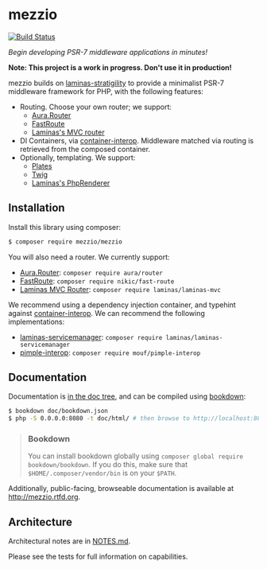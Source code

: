 # mezzio

[![Build Status](https://travis-ci.org/mezzio/mezzio.svg?branch=master)](https://travis-ci.org/mezzio/mezzio)

*Begin developing PSR-7 middleware applications in minutes!*

**Note: This project is a work in progress. Don't use it in production!**

mezzio builds on [laminas-stratigility](https://github.com/laminas/laminas-stratigility)
to provide a minimalist PSR-7 middleware framework for PHP, with the following
features:

- Routing. Choose your own router; we support:
    - [Aura.Router](https://github.com/auraphp/Aura.Router)
    - [FastRoute](https://github.com/nikic/FastRoute)
    - [Laminas's MVC router](https://github.com/laminas/laminas-mvc)
- DI Containers, via [container-interop](https://github.com/container-interop/container-interop).
  Middleware matched via routing is retrieved from the composed container.
- Optionally, templating. We support:
    - [Plates](http://platesphp.com/)
    - [Twig](http://twig.sensiolabs.org/)
    - [Laminas's PhpRenderer](https://github.com/laminas/laminas-view)

## Installation

Install this library using composer:

```bash
$ composer require mezzio/mezzio
```

You will also need a router. We currently support:

- [Aura.Router](https://github.com/auraphp/Aura.Router): `composer require aura/router`
- [FastRoute](https://github.com/nikic/FastRoute): `composer require nikic/fast-route`
- [Laminas MVC Router](https://github.com/laminas/laminas-mvc): `composer require laminas/laminas-mvc`

We recommend using a dependency injection container, and typehint against
[container-interop](https://github.com/container-interop/container-interop). We
can recommend the following implementations:

- [laminas-servicemanager](https://github.com/laminas/laminas-servicemanager):
  `composer require laminas/laminas-servicemanager`
- [pimple-interop](https://github.com/moufmouf/pimple-interop):
  `composer require mouf/pimple-interop`

## Documentation

Documentation is [in the doc tree](doc/), and can be compiled using [bookdown](http://bookdown.io):

```bash
$ bookdown doc/bookdown.json
$ php -S 0.0.0.0:8080 -t doc/html/ # then browse to http://localhost:8080/
```

> ### Bookdown
>
> You can install bookdown globally using `composer global require bookdown/bookdown`. If you do
> this, make sure that `$HOME/.composer/vendor/bin` is on your `$PATH`.

Additionally, public-facing, browseable documentation is available at
http://mezzio.rtfd.org.

## Architecture

Architectural notes are in [NOTES.md](NOTES.md).

Please see the tests for full information on capabilities.
